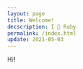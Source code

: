 ```yaml
---
layout: page
title: Welcome!
decscription: I 💖 Ruby
permalink: /index.html
update: 2021-05-03
---
```


Hi!
